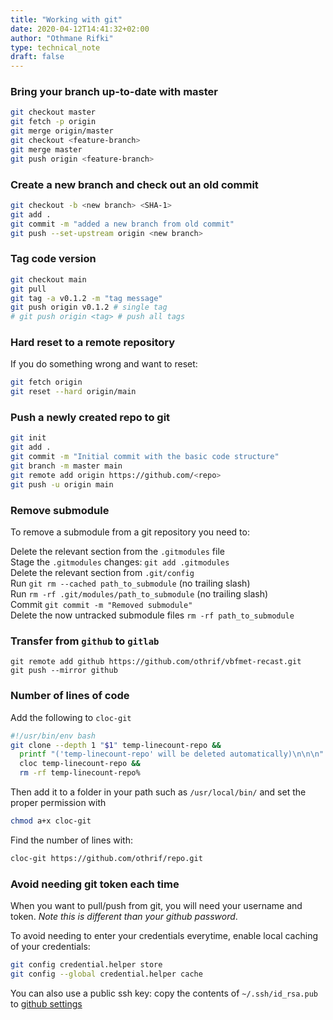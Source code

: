 ```yaml
---
title: "Working with git"
date: 2020-04-12T14:41:32+02:00
author: "Othmane Rifki"
type: technical_note
draft: false
---
```

### Bring your branch up-to-date with master
``` bash
git checkout master
git fetch -p origin
git merge origin/master
git checkout <feature-branch>
git merge master
git push origin <feature-branch>
```

### Create a new branch and check out an old  commit
``` bash
git checkout -b <new branch> <SHA-1>
git add .
git commit -m "added a new branch from old commit"
git push --set-upstream origin <new branch>
```

### Tag code version
``` bash 
git checkout main
git pull
git tag -a v0.1.2 -m "tag message"
git push origin v0.1.2 # single tag
# git push origin <tag> # push all tags
```

### Hard reset to a remote repository

If you do something wrong and want to reset:
``` bash 
git fetch origin
git reset --hard origin/main
```

### Push a newly created repo to git
``` bash 
git init
git add .
git commit -m "Initial commit with the basic code structure"
git branch -m master main
git remote add origin https://github.com/<repo>
git push -u origin main
```

### Remove submodule
To remove a submodule from a git repository you need to:

Delete the relevant section from the `.gitmodules` file  
Stage the `.gitmodules` changes: `git add .gitmodules`   
Delete the relevant section from `.git/config`   
Run `git rm --cached path_to_submodule` (no trailing slash)    
Run `rm -rf .git/modules/path_to_submodule` (no trailing slash)   
Commit `git commit -m "Removed submodule"`    
Delete the now untracked submodule files `rm -rf path_to_submodule`   

### Transfer from `github` to `gitlab`
```
git remote add github https://github.com/othrif/vbfmet-recast.git
git push --mirror github
```


### Number of lines of code

Add the following to `cloc-git`
``` bash 
#!/usr/bin/env bash
git clone --depth 1 "$1" temp-linecount-repo &&
  printf "('temp-linecount-repo' will be deleted automatically)\n\n\n" &&
  cloc temp-linecount-repo &&
  rm -rf temp-linecount-repo%
```
Then add it to a folder in your path such as `/usr/local/bin/` and set the proper permission with
``` bash 
chmod a+x cloc-git
```

Find the number of lines with:
``` bash 
cloc-git https://github.com/othrif/repo.git
```


### Avoid needing git token each time

When you want to pull/push from git, you will need your username and token. *Note this is different than your github password*.

To avoid needing to enter your credentials everytime, enable local caching of your credentials:
``` bash 
git config credential.helper store
git config --global credential.helper cache
```

You can also use a public ssh key: copy the contents of `~/.ssh/id_rsa.pub` to [github settings](https://github.com/settings/keys)
